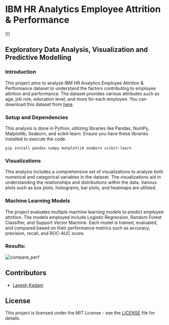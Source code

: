 # IBM HR Analytics Employee Attrition & Performance

![]

## Exploratory Data Analysis, Visualization and Predictive Modelling

### Introduction

This project aims to analyze IBM HR Analytics Employee Attrition & Performance dataset to understand the factors contributing to employee attrition and performance. The dataset provides various attributes such as age, job role, education level, and more for each employee. You can download this dataset from [here](https://www.kaggle.com/datasets/pavansubhasht/ibm-hr-analytics-attrition-dataset?select=WA_Fn-UseC_-HR-Employee-Attrition.csv).

### Setup and Dependencies

This analysis is done in Python, utilizing libraries like Pandas, NumPy, Matplotlib, Seaborn, and scikit-learn. Ensure you have these libraries installed to execute the code.

```Command Prompt
pip install pandas numpy matplotlib seaborn scikit-learn
```
### Visualizations

This analysis includes a comprehensive set of visualizations to analyze both numerical and categorical variables in the dataset. The visualizations aid in understanding the relationships and distributions within the data. Various plots such as box plots, histograms, bar plots, and heatmaps are utilized.

### Machine Learning Models

The project evaluates multiple machine learning models to predict employee attrition. The models employed include Logistic Regression, Random Forest Classifier, and Support Vector Machine. Each model is trained, evaluated, and compared based on their performance metrics such as accuracy, precision, recall, and ROC-AUC score.

### Results:

![compare_perf](https://github.com/lk2521/IBM_Attrition_Analytics/assets/120410245/13aa0ec8-f408-4e8e-8f87-de9ee14fb568)


## Contributors

- [Lavesh Kadam](https://github.com/lk2521)

## License

This project is licensed under the MIT License - see the [LICENSE](LICENSE) file for details.
